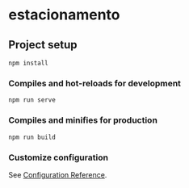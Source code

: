 # estacionamento

## Project setup
```
npm install
```

### Compiles and hot-reloads for development
```
npm run serve  
``` 

### Compiles and minifies for production
```
npm run build
```

### Customize configuration
See [Configuration Reference](https://cli.vuejs.org/config/).
